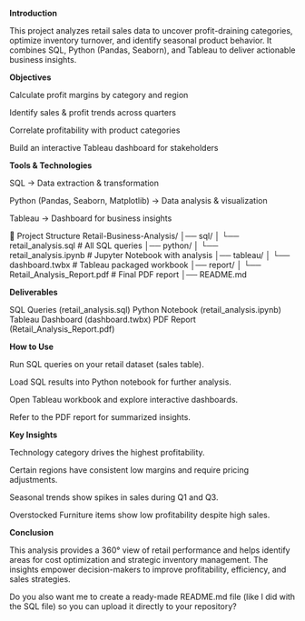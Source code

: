 **Introduction**

This project analyzes retail sales data to uncover profit-draining categories, optimize inventory turnover, and identify seasonal product behavior.
It combines SQL, Python (Pandas, Seaborn), and Tableau to deliver actionable business insights.

**Objectives**

Calculate profit margins by category and region

Identify sales & profit trends across quarters

Correlate profitability with product categories

Build an interactive Tableau dashboard for stakeholders

 **Tools & Technologies**

SQL → Data extraction & transformation

Python (Pandas, Seaborn, Matplotlib) → Data analysis & visualization

Tableau → Dashboard for business insights

📂 Project Structure
Retail-Business-Analysis/
│── sql/
│   └── retail_analysis.sql        # All SQL queries
│── python/
│   └── retail_analysis.ipynb      # Jupyter Notebook with analysis
│── tableau/
│   └── dashboard.twbx             # Tableau packaged workbook
│── report/
│   └── Retail_Analysis_Report.pdf # Final PDF report
│── README.md

**Deliverables**

 SQL Queries (retail_analysis.sql)
 Python Notebook (retail_analysis.ipynb)
 Tableau Dashboard (dashboard.twbx)
 PDF Report (Retail_Analysis_Report.pdf)

 **How to Use**

Run SQL queries on your retail dataset (sales table).

Load SQL results into Python notebook for further analysis.

Open Tableau workbook and explore interactive dashboards.

Refer to the PDF report for summarized insights.

 **Key Insights**

Technology category drives the highest profitability.

Certain regions have consistent low margins and require pricing adjustments.

Seasonal trends show spikes in sales during Q1 and Q3.

Overstocked Furniture items show low profitability despite high sales.

 **Conclusion**

This analysis provides a 360° view of retail performance and helps identify areas for cost optimization and strategic inventory management.
The insights empower decision-makers to improve profitability, efficiency, and sales strategies.

Do you also want me to create a ready-made README.md file (like I did with the SQL file) so you can upload it directly to your repository?

